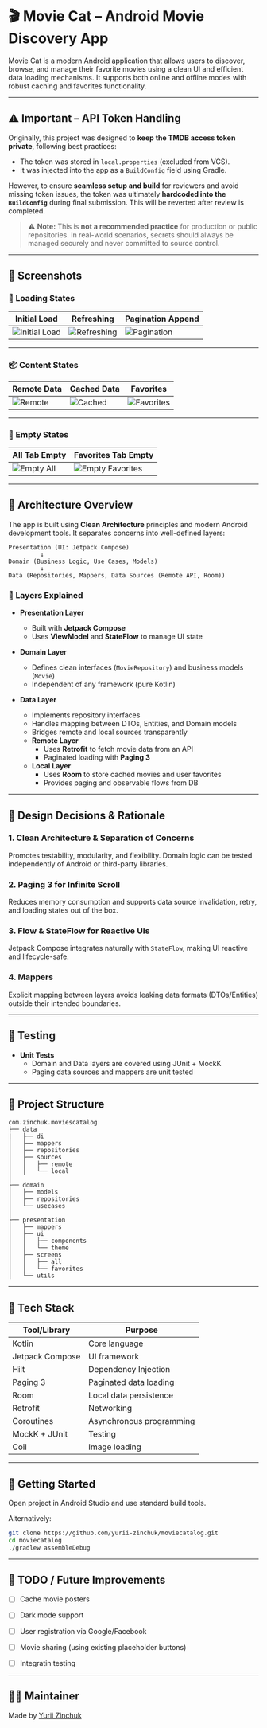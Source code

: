 # 🎬 Movie Cat – Android Movie Discovery App

Movie Cat is a modern Android application that allows users to discover, browse, and manage their favorite movies using a clean UI and efficient data loading mechanisms. It supports both online and offline modes with robust caching and favorites functionality.

---

## ⚠️ Important – API Token Handling

Originally, this project was designed to **keep the TMDB access token private**, following best practices:

- The token was stored in `local.properties` (excluded from VCS).
- It was injected into the app as a `BuildConfig` field using Gradle.

However, to ensure **seamless setup and build** for reviewers and avoid missing token issues, the token was ultimately **hardcoded into the `BuildConfig`** during final submission. This will be reverted after review is completed.

> ⚠️ **Note:** This is **not a recommended practice** for production or public repositories. In real-world scenarios, secrets should always be managed securely and never committed to source control.

---

## 📸 Screenshots


### 🔄 Loading States

| Initial Load | Refreshing | Pagination Append |
|--------------|------------|-------------------|
| ![Initial Load](docs/screenshots/loading_initial.jpg) | ![Refreshing](docs/screenshots/loading_refresh.jpg) | ![Pagination](docs/screenshots/loading_append.jpg) |

---

### 📦 Content States

| Remote Data | Cached Data | Favorites |
|-------------|-------------|-----------|
| ![Remote](docs/screenshots/content_remote.jpg) | ![Cached](docs/screenshots/content_cached.jpg) | ![Favorites](docs/screenshots/content_favorites.jpg) |

---

### 🚫 Empty States

| All Tab Empty | Favorites Tab Empty |
|---------------|---------------------|
| ![Empty All](docs/screenshots/empty_all.jpg) | ![Empty Favorites](docs/screenshots/empty_favorites.jpg) |

---

## 📐 Architecture Overview

The app is built using **Clean Architecture** principles and modern Android development tools. It separates concerns into well-defined layers:

```
Presentation (UI: Jetpack Compose)
         ↓
Domain (Business Logic, Use Cases, Models)
         ↓
Data (Repositories, Mappers, Data Sources (Remote API, Room))
```

### 🧱 Layers Explained

- **Presentation Layer**
    - Built with **Jetpack Compose**
    - Uses **ViewModel** and **StateFlow** to manage UI state

- **Domain Layer**
    - Defines clean interfaces (`MovieRepository`) and business models (`Movie`)
    - Independent of any framework (pure Kotlin)

- **Data Layer**
    - Implements repository interfaces
    - Handles mapping between DTOs, Entities, and Domain models
    - Bridges remote and local sources transparently
    - **Remote Layer**
        - Uses **Retrofit** to fetch movie data from an API
        - Paginated loading with **Paging 3**
    - **Local Layer**
        - Uses **Room** to store cached movies and user favorites
        - Provides paging and observable flows from DB

---

## 🧠 Design Decisions & Rationale

### 1. Clean Architecture & Separation of Concerns
Promotes testability, modularity, and flexibility. Domain logic can be tested independently of Android or third-party libraries.

### 2. Paging 3 for Infinite Scroll
Reduces memory consumption and supports data source invalidation, retry, and loading states out of the box.

### 3. Flow & StateFlow for Reactive UIs
Jetpack Compose integrates naturally with `StateFlow`, making UI reactive and lifecycle-safe.

### 4. Mappers
Explicit mapping between layers avoids leaking data formats (DTOs/Entities) outside their intended boundaries.

---

## 🧪 Testing

- **Unit Tests**
    - Domain and Data layers are covered using JUnit + MockK
    - Paging data sources and mappers are unit tested

---

## 📁 Project Structure

```
com.zinchuk.moviescatalog
├── data
|   ├── di
│   ├── mappers
│   ├── repositories
│   ├── sources
│   │   ├── remote
│   │   └── local
│
├── domain
│   ├── models
│   ├── repositories
│   └── usecases
│
├── presentation
│   ├── mappers
│   ├── ui
│   │   ├── components
│   │   └── theme
│   ├── screens
│   │   ├── all
│   │   └── favorites
│   └── utils
```

---

## 🧰 Tech Stack

| Tool/Library           | Purpose                           |
|------------------------|-----------------------------------|
| Kotlin                 | Core language                     |
| Jetpack Compose        | UI framework                      |
| Hilt                   | Dependency Injection              |
| Paging 3               | Paginated data loading            |
| Room                   | Local data persistence            |
| Retrofit               | Networking                        |
| Coroutines             | Asynchronous programming          |
| MockK + JUnit          | Testing                           |
| Coil                   | Image loading                     |

---

## 🚀 Getting Started

Open project in Android Studio and use standard build tools.

Alternatively:

```bash
git clone https://github.com/yurii-zinchuk/moviecatalog.git
cd moviecatalog
./gradlew assembleDebug
```

---

## 🔖 TODO / Future Improvements

- [ ] Cache movie posters
- [ ] Dark mode support
- [ ] User registration via Google/Facebook
- [ ] Movie sharing (using existing placeholder buttons)
- [ ] Integratin testing


---


## 🙋‍♂️ Maintainer

Made by [Yurii Zinchuk](https://github.com/yurii-zinchuk)
